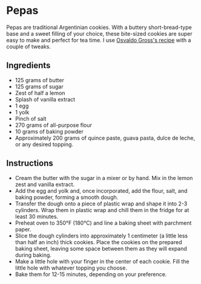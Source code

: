 # Pepas

Pepas are traditional Argentinian cookies. With a buttery short-bread-type base and a sweet filling of your choice, these bite-sized cookies are super easy to make and perfect for tea time. I use <a href="https://elgourmet.com/recetas/pepitas/" target="_blank"> Osvaldo Gross's recipe</a> with a couple of tweaks. 

## Ingredients
- 125 grams of butter
- 125 grams of sugar
- Zest of half a lemon
- Splash of vanilla extract
- 1 egg
- 1 yolk
- Pinch of salt
- 270 grams of all-purpose flour
- 10 grams of baking powder
- Approximately 200 grams of quince paste, guava pasta, dulce de leche, or any desired topping.


## Instructions
- Cream the butter with the sugar in a mixer or by hand. Mix in the lemon zest and vanilla extract.
- Add the egg and yolk and, once incorporated, add the flour, salt, and baking powder, forming a smooth dough.
- Transfer the dough onto a piece of plastic wrap and shape it into 2-3 cylinders. Wrap them in plastic wrap and chill them in the fridge for at least 30 minutes.
- Preheat oven to 350°F (180°C) and line a baking sheet with parchment paper.
- Slice the dough cylinders into approximately 1 centimeter (a little less than half an inch) thick cookies. Place the cookies on the prepared baking sheet, leaving some space between them as they will expand during baking. 
- Make a little hole with your finger in the center of each cookie. Fill the little hole with whatever topping you choose.
- Bake them for 12-15 minutes, depending on your preference.

